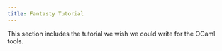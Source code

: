 ```yaml
---
title: Fantasty Tutorial
---
```


This section includes the tutorial we wish we could write for the
OCaml tools.
